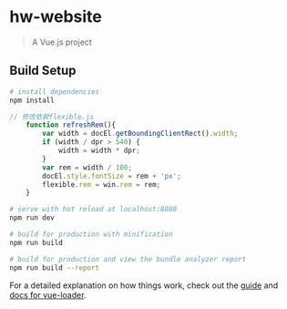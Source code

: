 # hw-website

> A Vue.js project

## Build Setup

``` bash
# install dependencies
npm install
```
``` javascript
// 修改依赖flexible.js
    function refreshRem(){
        var width = docEl.getBoundingClientRect().width;
        if (width / dpr > 540) {
            width = width * dpr;
        }
        var rem = width / 100;
        docEl.style.fontSize = rem + 'px';
        flexible.rem = win.rem = rem;
    }
```
``` bash
# serve with hot reload at localhost:8080
npm run dev

# build for production with minification
npm run build

# build for production and view the bundle analyzer report
npm run build --report
```

For a detailed explanation on how things work, check out the [guide](http://vuejs-templates.github.io/webpack/) and [docs for vue-loader](http://vuejs.github.io/vue-loader).
